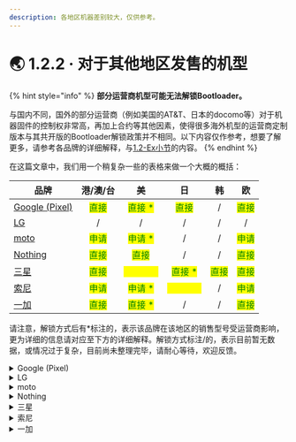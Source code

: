 ```yaml
---
description: 各地区机器差别较大，仅供参考。
---
```


# 🌏 1.2.2 · 对于其他地区发售的机型

{% hint style="info" %}
**部分运营商机型可能无法解锁Bootloader。**

与国内不同，国外的部分运营商（例如美国的AT\&T、日本的docomo等）对于机器固件的控制权非常高，再加上合约等其他因素，使得很多海外机型的运营商定制版本与其共开版的Bootloader解锁政策并不相同。以下内容仅作参考，想要了解更多，请参考各品牌的详细解释，与[1.2-Ex小节](verify\_devices.md)的内容。
{% endhint %}

在这篇文章中，我们用一个稍复杂一些的表格来做一个大概的概括：

| 品牌                                              |                 港/澳/台                |                     美                     |                     日                     |                   韩                  |                   欧                  |
| ----------------------------------------------- | :----------------------------------: | :---------------------------------------: | :---------------------------------------: | :----------------------------------: | :----------------------------------: |
| [Google (Pixel)](for\_global\_models.md#google) | <mark style="color:green;">直接</mark> |  <mark style="color:green;">直接 \*</mark>  |    <mark style="color:green;">直接</mark>   |                   /                  | <mark style="color:green;">直接</mark> |
| [LG](for\_global\_models.md#lg)                 |                   /                  |                     /                     |                     /                     |                   /                  |                   /                  |
| [moto](for\_global\_models.md#moto)             | <mark style="color:green;">申请</mark> |  <mark style="color:green;">申请 \*</mark>  |                     /                     |                   /                  | <mark style="color:green;">申请</mark> |
| [Nothing](for\_global\_models.md#nothing)       | <mark style="color:green;">直接</mark> |    <mark style="color:green;">直接</mark>   |                     /                     |                   /                  | <mark style="color:green;">直接</mark> |
| [三星](for\_global\_models.md#san-xing)           | <mark style="color:green;">直接</mark> | <mark style="color:yellow;">第三方 \*</mark> |  <mark style="color:green;">直接 \*</mark>  | <mark style="color:green;">直接</mark> | <mark style="color:green;">直接</mark> |
| [索尼](for\_global\_models.md#suo-ni)             | <mark style="color:green;">申请</mark> |  <mark style="color:green;">申请 \*</mark>  | <mark style="color:yellow;">第三方 \*</mark> |                   /                  | <mark style="color:green;">申请</mark> |
| [一加](for\_global\_models.md#undefined)          | <mark style="color:green;">直接</mark> |  <mark style="color:green;">直接 \*</mark>  |                     /                     |                   /                  | <mark style="color:green;">直接</mark> |

请注意，解锁方式后有\*标注的，表示该品牌在该地区的销售型号受运营商影响，更为详细的信息请对应至下方的详细解释。解锁方式标注/的，表示目前暂无数据，或情况过于复杂，目前尚未整理完毕，请耐心等待，欢迎反馈。

<details>

<summary>Google (Pixel)</summary>

**关于运营商的解释：**美版Pixel存在部分带**网络锁**的机器（又被称作“**adb解锁**”、“**OEM关**”等），无法通过正常渠道解开Bootloader锁（部分机器在原机主合约到期后即可正常解锁），对于此类机器的鉴别，请参考[1.2-Ex小节](verify\_devices.md)的内容。

对于没有网络锁的机器，若要继续，请直接移步[1.3.1小节](../ways\_to\_unlock/preparation.md)与[1.3.2小节](../ways\_to\_unlock/direct.md)，按照教程进行即可。

</details>

<details>

<summary>LG</summary>

**由于LG各机型可解锁情况较为复杂，且存在硬解等情况，教程仍在完善中。**目前唯一可以提供的信息是，LG已在2021.12.31关闭了官方的Bootloader解锁申请通道：

[LG Developer](https://developer.lge.com/resource/mobile/RetrieveBootloader.dev)

</details>

<details>

<summary>moto</summary>

**关于运营商的解释：**美版moto存在部分带**网络锁**的机器，无法通过正常渠道解开Bootloader锁（部分机器在原机主合约到期后即可正常解锁），对于此类机器的鉴别，请参考[1.2-Ex小节](verify\_devices.md)的内容。

对于没有网络锁的机器，若要继续，请直接移步[1.3.1小节](../ways\_to\_unlock/preparation.md)与[1.3.3小节](../ways\_to\_unlock/apply.md)，按照教程进行即可。

</details>

<details>

<summary>Nothing</summary>

若要继续，请直接移步[1.3.1小节](../ways\_to\_unlock/preparation.md)与[1.3.2小节](../ways\_to\_unlock/direct.md)，按照教程进行即可。

</details>

<details>

<summary>三星</summary>

**关于运营商的解释：**部分美版三星机器由于运营商愿n



</details>

<details>

<summary>索尼</summary>

**关于运营商的解释：**

****

对于没有网络锁的机器，若要继续，请直接移步[1.3.1小节](../ways\_to\_unlock/preparation.md)与[1.3.3小节](../ways\_to\_unlock/apply.md)，按照教程进行即可。

</details>

<details>

<summary>一加</summary>

**关于运营商的解释：**美版一加存在部分带**网络锁**的机器，无法通过正常渠道解开Bootloader锁（部分机器在原机主合约到期后即可正常解锁），对于此类机器的鉴别，请参考[1.2-Ex小节](verify\_devices.md)的内容。

对于没有网络锁的机器，若要继续，请直接移步[1.3.1小节](../ways\_to\_unlock/preparation.md)与[1.3.2小节](../ways\_to\_unlock/direct.md)，按照教程进行即可。

</details>

